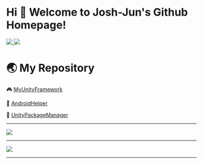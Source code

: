# Hi 🎉 Welcome to Josh-Jun's Github Homepage!

<p>
<a href="https://www.shijunzh.com/"><img src="https://img.shields.io/static/v1?style=flat-square&label=Program&message=Unity&color=blue"/>
<a href="https://www.shijunzh.com/"><img src="https://img.shields.io/badge/Blog-大腿Plus-blue?style=flat-square"/></a>
</p>

# :earth_asia: My Repository

:video_game: [MyUnityFramework](https://github.com/Josh-Jun/MyUnityFramework.git)

:hammer: [AndroidHelper](https://github.com/Josh-Jun/AndroidHelper.git)

:briefcase: [UnityPackageManager](https://github.com/Josh-Jun/UnityPackageManager.git)

---

![](https://github-readme-stats.vercel.app/api/top-langs/?username=Josh-Jun&theme=dark&layout=compact)

---

![](https://activity-graph.herokuapp.com/graph?username=Josh-Jun&theme=github)

---
